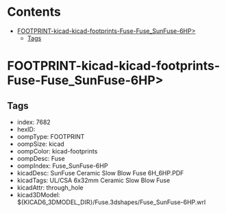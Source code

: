 



Contents
========

* [FOOTPRINT-kicad-kicad-footprints-Fuse-Fuse_SunFuse-6HP>](#footprint-kicad-kicad-footprints-fuse-fuse_sunfuse-6hp)
	* [Tags](#tags)

# FOOTPRINT-kicad-kicad-footprints-Fuse-Fuse_SunFuse-6HP>

## Tags

- index: 7682
- hexID: 
- oompType: FOOTPRINT
- oompSize: kicad
- oompColor: kicad-footprints
- oompDesc: Fuse
- oompIndex: Fuse_SunFuse-6HP
- kicadDesc: SunFuse Ceramic Slow Blow Fuse 6H_6HP.PDF
- kicadTags: UL/CSA 6x32mm Ceramic Slow Blow Fuse
- kicadAttr: through_hole
- kicad3DModel: ${KICAD6_3DMODEL_DIR}/Fuse.3dshapes/Fuse_SunFuse-6HP.wrl
